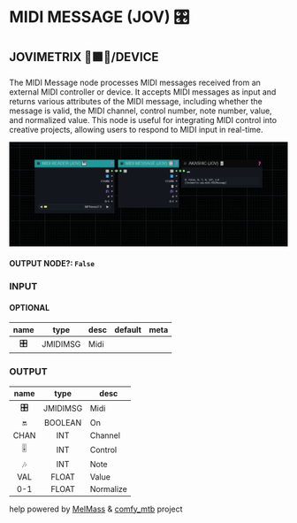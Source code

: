 # MIDI MESSAGE (JOV) 🎛️

## JOVIMETRIX 🔺🟩🔵/DEVICE

The MIDI Message node processes MIDI messages received from an external MIDI controller or device. It accepts MIDI messages as input and returns various attributes of the MIDI message, including whether the message is valid, the MIDI channel, control number, note number, value, and normalized value. This node is useful for integrating MIDI control into creative projects, allowing users to respond to MIDI input in real-time.

![MIDI MESSAGE](https://raw.githubusercontent.com/Amorano/Jovimetrix-examples/master/node/MIDI%20MESSAGE/MIDI%20MESSAGE.png)

#### OUTPUT NODE?: `False`

### INPUT

#### OPTIONAL

name | type | desc | default | meta
:---:|:---:|---|:---:|---
🎛️  |  JMIDIMSG  | Midi |  | 

### OUTPUT

name | type | desc
:---:|:---:|---
🎛️  |  JMIDIMSG  | Midi 
🔛  |  BOOLEAN  | On 
CHAN  |  INT  | Channel 
🎚️  |  INT  | Control 
🎶  |  INT  | Note 
VAL  |  FLOAT  | Value 
0-1  |  FLOAT  | Normalize 

help powered by [MelMass](https://github.com/melMass) & [comfy_mtb](https://github.com/melMass/comfy_mtb) project